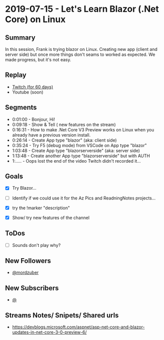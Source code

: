 
# 2019-07-15 - Let's Learn Blazor (.Net Core) on Linux

Summary
-------

In this session, Frank is trying blazor on Linux. Creating new app (client and server side) but once more things don't seams to worked as expected. We made progress, but it's not easy.

Replay
------

- [Twitch (for 60 days)](https://www.twitch.tv/videos/453179037)
- Youtube (soon)


Segments
--------

- 0:01:00 - Bonjour, Hi!
- 0:09:18 - Show & Tell ( new features on the stream)
- 0:16:31 - How to make .Net Core V3 Preview works on Linux when you already have a previous version install. 
- 0:26:14 - Create App type "blazor" (aka: client side)
- 0:35:24 - Try F5 (debug mode) from VSCode on  App type "blazor"
- 1:03:48 - Create App type "blazorserverside" (aka: server side)
- 1:13:48 - Create another App type "blazorserverside" but with AUTH
- 1:..... - Oops lost the end of the video Twitch didn't recorded it... 


Goals
-----

- [X] Try Blazor...
- [ ] Identify if we could use it for the Az Pics and ReadningNotes projects...
- [X] try the !marker "description"
- [X] Show/ try new features of the channel


ToDos
-----
- [ ] Sounds don't play why?


New Followers
-------------

- [@mordzuber](https://www.twitch.tv/mordzuber )


New Subscribers
---------------

- [@](https://www.twitch.tv/)


Streams Notes/ Snipets/ Shared urls
-----------------------------------

- https://devblogs.microsoft.com/aspnet/asp-net-core-and-blazor-updates-in-net-core-3-0-preview-6/

